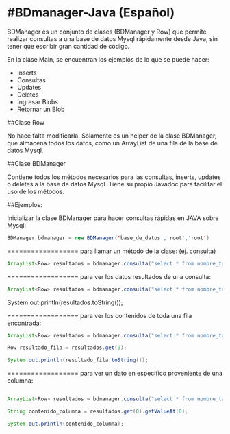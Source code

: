 #BDmanager-Java (Español)
==============

BDManager es un conjunto de clases (BDManager y Row) que permite realizar consultas a 
una base de datos Mysql rápidamente desde Java, sin tener que escribir gran cantidad de código.

En la clase Main, se encuentran los ejemplos de lo que se puede hacer:

- Inserts
- Consultas
- Updates
- Deletes
- Ingresar Blobs
- Retornar un Blob

##Clase Row

No hace falta modificarla. Sólamente es un helper de la clase BDManager, que almacena
todos los datos, como un ArrayList<String> de una fila de la base de datos Mysql.

##Clase BDManager

Contiene todos los métodos necesarios para las consultas, inserts, updates o deletes a 
la base de datos Mysql. Tiene su propio Javadoc para facilitar el uso de los métodos.

##Ejemplos:

Inicializar la clase BDManager para hacer consultas rápidas en JAVA sobre Mysql:

```java
BDManager bdmanager = new BDManager('base_de_datos','root','root')
```

==================
para llamar un método de la clase: (ej. consulta)

```java
ArrayList<Row> resultados = bdmanager.consulta("select * from nombre_tabla");
```
==================
para ver los datos resultados de una consulta:

```java
ArrayList<Row> resultados = bdmanager.consulta("select * from nombre_tabla");
```
System.out.println(resultados.toString());

==================
para ver los contenidos de toda una fila encontrada:

```java
ArrayList<Row> resultados = bdmanager.consulta("select * from nombre_tabla");

Row resultado_fila = resultados.get(0);

System.out.println(resultado_fila.toString());
```

==================
para ver un dato en específico proveniente de una columna:

```java

ArrayList<Row> resultados = bdmanager.consulta("select * from nombre_tabla");

String contenido_columna = resultados.get(0).getValueAt(0);

System.out.println(contenido_columna);

```
